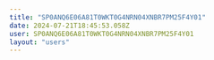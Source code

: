 ```yaml
---
title: "SP0ANQ6E06A81T0WKT0G4NRN04XNBR7PM25F4Y01"
date: 2024-07-21T18:45:53.058Z
user: SP0ANQ6E06A81T0WKT0G4NRN04XNBR7PM25F4Y01
layout: "users"
---
```

    